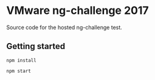 # VMware ng-challenge 2017

Source code for the hosted ng-challenge test.

## Getting started

`npm install`

`npm start`

